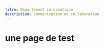 ```yaml
---
titre: Département informatique
description: Communication et collaboration
---
```


# une page de test
